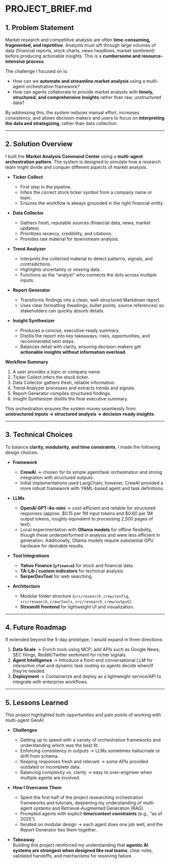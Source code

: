 # PROJECT_BRIEF.md

## 1. Problem Statement  
Market research and competitive analysis are often **time-consuming, fragmented, and repetitive**. Analysts must sift through large volumes of data (financial reports, stock charts, news headlines, market sentiment) before producing actionable insights. This is a **cumbersome and resource-intensive process**.  

The challenge I focused on is:  
- How can we **automate and streamline market analysis** using a multi-agent orchestration framework?  
- How can agents collaborate to provide market analysts with **timely, structured, and comprehensive insights** rather than raw, unstructured data?  

By addressing this, the system reduces manual effort, increases consistency, and allows decision-makers and users to focus on **interpreting the data and strategizing**, rather than data collection.  

---

## 2. Solution Overview  
I built the **Market Analysis Command Center** using a **multi-agent orchestration pattern**. The system is designed to simulate how a research team might divide and conquer different aspects of market analysis.  

- **Ticker Collect**  
  - First step in the pipeline.  
  - Infers the correct stock ticker symbol from a company name or topic.  
  - Ensures the workflow is always grounded in the right financial entity.  

- **Data Collector**  
  - Gathers fresh, reputable sources (financial data, news, market updates).  
  - Prioritizes recency, credibility, and citations.  
  - Provides raw material for downstream analysis.  

- **Trend Analyzer**  
  - Interprets the collected material to detect patterns, signals, and contradictions.  
  - Highlights uncertainty or missing data.  
  - Functions as the “analyst” who connects the dots across multiple inputs.  

- **Report Generator**  
  - Transforms findings into a clean, well-structured Markdown report.  
  - Uses clear formatting (headings, bullet points, source references) so stakeholders can quickly absorb details.  

- **Insight Synthesizer**  
  - Produces a concise, executive-ready summary.  
  - Distills the report into key takeaways, risks, opportunities, and recommended next steps.  
  - Balances detail with clarity, ensuring decision-makers get **actionable insights without information overload**.  

**Workflow Summary**  
1. A user provides a topic or company name.  
2. Ticker Collect infers the stock ticker.  
3. Data Collector gathers fresh, reliable information.  
4. Trend Analyzer processes and extracts trends and signals.  
5. Report Generator compiles structured findings.  
6. Insight Synthesizer distills the final executive summary.  

This orchestration ensures the system moves seamlessly from **unstructured inputs → structured analysis → decision-ready insights**.  

---

## 3. Technical Choices  
To balance **clarity, modularity, and time constraints**, I made the following design choices:  

- **Framework**  
  - **CrewAI** → chosen for its simple agent/task orchestration and strong integration with structured outputs.  
  - Initial implementations used LangChain; however, CrewAI provided a more robust framework with YAML-based agent and task definitions.  

- **LLMs**  
  - **OpenAI GPT-4o-mini** → cost-efficient and reliable for structured responses (approx. $0.15 per 1M input tokens and $0.60 per 1M output tokens, roughly equivalent to processing 2,500 pages of text).  
  - Local experimentation with **Ollama models** for offline flexibility, though these underperformed in analysis and were less efficient in generation. Additionally, Ollama models require substantial GPU hardware for desirable results.  

- **Tool Integrations**  
  - **Yahoo Finance (`yfinance`)** for stock and financial data.  
  - **TA-Lib / custom indicators** for technical analysis.  
  - **SerperDevTool** for web searching.  

- **Architecture**  
  - Modular folder structure (`src/research_crew/config`, `src/research_crew/tools`, `src/research_crew/output`).  
  - **Streamlit frontend** for lightweight UI and visualization.  

---

## 4. Future Roadmap  
If extended beyond the 5-day prototype, I would expand in three directions:  

1. **Data Scale** → Enrich tools using MCP; add APIs such as Google News, SEC filings, Reddit/Twitter sentiment for richer signals.  
2. **Agent Intelligence** → Introduce a front-end conversational LLM for interactive chat and dynamic task routing so agents decide when/if they’re needed.  
3. **Deployment** → Containerize and deploy as a lightweight service/API to integrate with enterprise workflows.  

---

## 5. Lessons Learned  
This project highlighted both opportunities and pain points of working with multi-agent GenAI:  

- **Challenges**  
  - Getting up to speed with a variety of orchestration frameworks and understanding which was the best fit.  
  - Enforcing consistency in outputs → LLMs sometimes hallucinate or drift from schema.  
  - Keeping responses fresh and relevant → some APIs provided outdated or incomplete data.  
  - Balancing complexity vs. clarity → easy to over-engineer when multiple agents are involved.  

- **How I Overcame Them**  
  - Spent the first half of the project researching orchestration frameworks and tutorials, deepening my understanding of multi-agent systems and Retrieval-Augmented Generation (RAG).  
  - Prompted agents with explicit **time/context constraints** (e.g., “as of 2025”).  
  - Iterated on modular design → each agent does one job well, and the Report Generator ties them together.  

- **Takeaway**  
  Building this project reinforced my understanding that **agentic AI systems are strongest when designed like real teams**: clear roles, validated handoffs, and mechanisms for resolving failure.  
